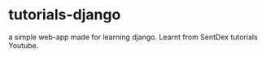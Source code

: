 # tutorials-django
a simple web-app made for learning django. Learnt from SentDex tutorials Youtube.
